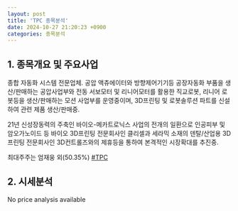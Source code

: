 ```yaml
---
layout: post
title: 'TPC 종목분석'
date: 2024-10-27 21:20:23 +0900
categories: 종목분석
---
```


## 1. 종목개요 및 주요사업

종합 자동화 시스템 전문업체. 공압 액츄에이터와 방향제어기기등 공장자동화 부품을 생산/판매하는 공압사업부와 전동 서보모터 및 리니어모터를 활용한 직교로봇, 리니어 로봇등을 생산/판매하는 모션 사업부를 운영중이며, 3D프린팅 및 로봇솔루션 파트를 신설하여 관련 제품 생산/판매중.

21년 신성장동력의 주축인 바이오-메카트로닉스 사업의 전개의 일환으로 인공피부 및 암오가노이드 등 바이오 3D프린팅 전문회사인 클리셀과 세라믹 소재의 덴탈/산업용 3D프린팅 전문회사인 3D컨트롤즈와의 제휴등을 통하여 본격적인 시장확대를 추진중.

최대주주는 엄재웅 외(50.35%)
[#TPC](#)

## 2. 시세분석

No price analysis available
